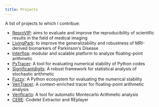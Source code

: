 ```yaml
---
title: Projects
---
```


A list of projects to which I contribue:

- [ReproVIP](https://www.creatis.insa-lyon.fr/reprovip/): aims to evaluate and improve the reproducibility of scientific results in the field of medical imaging
- [LivingPark](https://github.com/LivingPark-MRI): to improve the generalizability and robustness of MRI-derived biomarkers of Parkinson's Disease
- [Interflop](https://github.com/interflop): modular and scalable platform to analyze floating-point arithmetic
- [PyTracer](https://github.com/yohanchatelain/pytracer): A tool for evaluating numerical stability of Python codes
- [Significantdigits](https://github.com/verificarlo/significantdigits): A robust framework for statistical analysis of stochastic arithmetic
- [Fuzzy](https://github.com/verificarlo/fuzzy): A Python ecosystem for evaluating the numerical stability
- [VeriTracer](https://github.com/verificarlo/verificarlo/tree/veritracer): A context-enriched tracer for floating-point arithmetic analysis
- [Verificarlo](https://github.com/verificarlo/verificarlo): A tool for automatic Montecarlo Arithmetic analysis
- [CERE](https://benchmark-subsetting.github.io/cere/): Codelet Extractor and REplayer

